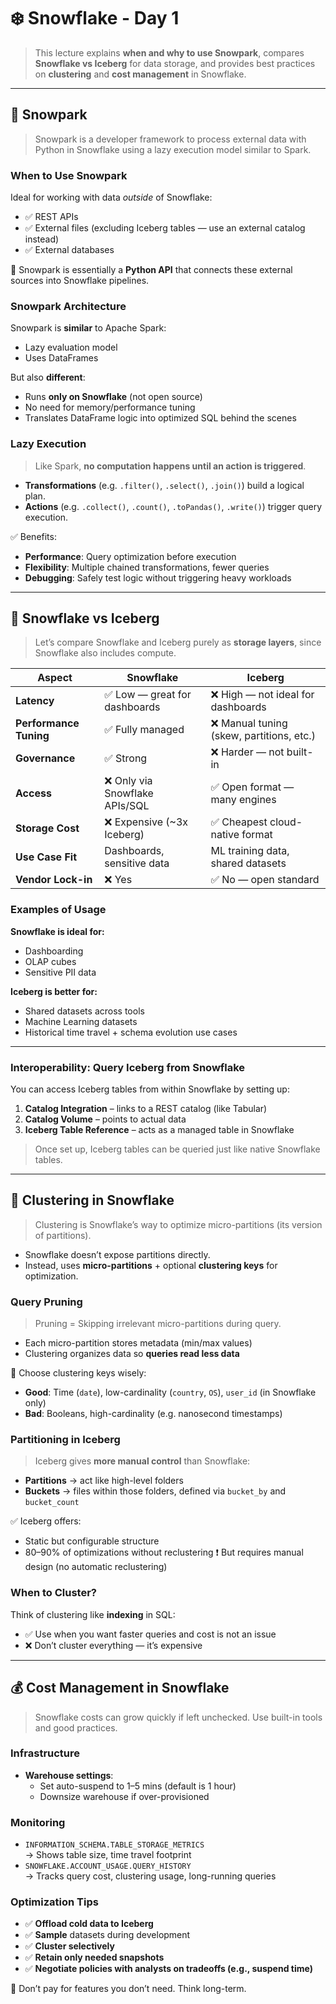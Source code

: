 # ❄️ Snowflake - Day 1

> This lecture explains **when and why to use Snowpark**, compares **Snowflake vs Iceberg** for data storage, and provides best practices on **clustering** and **cost management** in Snowflake.

---

## 🧵 Snowpark

> Snowpark is a developer framework to process external data with Python in Snowflake using a lazy execution model similar to Spark.

### When to Use Snowpark

Ideal for working with data *outside* of Snowflake:

- ✅ REST APIs  
- ✅ External files (excluding Iceberg tables — use an external catalog instead)  
- ✅ External databases

📌 Snowpark is essentially a **Python API** that connects these external sources into Snowflake pipelines.

### Snowpark Architecture

Snowpark is **similar** to Apache Spark:

- Lazy evaluation model
- Uses DataFrames

But also **different**:

- Runs **only on Snowflake** (not open source)
- No need for memory/performance tuning
- Translates DataFrame logic into optimized SQL behind the scenes

### Lazy Execution

> Like Spark, **no computation happens until an action is triggered**.

- **Transformations** (e.g. `.filter()`, `.select()`, `.join()`) build a logical plan.
- **Actions** (e.g. `.collect()`, `.count()`, `.toPandas()`, `.write()`) trigger query execution.

✅ Benefits:

- **Performance**: Query optimization before execution  
- **Flexibility**: Multiple chained transformations, fewer queries  
- **Debugging**: Safely test logic without triggering heavy workloads

---

## 🧊 Snowflake vs Iceberg

> Let’s compare Snowflake and Iceberg purely as **storage layers**, since Snowflake also includes compute.

| Aspect                | Snowflake                                     | Iceberg                                           |
|-----------------------|-----------------------------------------------|---------------------------------------------------|
| **Latency**           | ✅ Low — great for dashboards                  | ❌ High — not ideal for dashboards                |
| **Performance Tuning**| ✅ Fully managed                               | ❌ Manual tuning (skew, partitions, etc.)         |
| **Governance**        | ✅ Strong                                      | ❌ Harder — not built-in                          |
| **Access**            | ❌ Only via Snowflake APIs/SQL                | ✅ Open format — many engines                     |
| **Storage Cost**      | ❌ Expensive (~3x Iceberg)                    | ✅ Cheapest cloud-native format                   |
| **Use Case Fit**      | Dashboards, sensitive data                    | ML training data, shared datasets                |
| **Vendor Lock-in**    | ❌ Yes                                         | ✅ No — open standard                             |

### Examples of Usage

**Snowflake is ideal for:**

- Dashboarding  
- OLAP cubes  
- Sensitive PII data  

**Iceberg is better for:**

- Shared datasets across tools  
- Machine Learning datasets  
- Historical time travel + schema evolution use cases  

---

### Interoperability: Query Iceberg from Snowflake

You can access Iceberg tables from within Snowflake by setting up:

1. **Catalog Integration** – links to a REST catalog (like Tabular)  
2. **Catalog Volume** – points to actual data  
3. **Iceberg Table Reference** – acts as a managed table in Snowflake

> Once set up, Iceberg tables can be queried just like native Snowflake tables.

---

## 📐 Clustering in Snowflake

> Clustering is Snowflake’s way to optimize micro-partitions (its version of partitions).

- Snowflake doesn’t expose partitions directly.
- Instead, uses **micro-partitions** + optional **clustering keys** for optimization.

### Query Pruning

> Pruning = Skipping irrelevant micro-partitions during query.

- Each micro-partition stores metadata (min/max values)  
- Clustering organizes data so **queries read less data**

📌 Choose clustering keys wisely:
- **Good**: Time (`date`), low-cardinality (`country`, `OS`), `user_id` (in Snowflake only)  
- **Bad**: Booleans, high-cardinality (e.g. nanosecond timestamps)

### Partitioning in Iceberg

> Iceberg gives **more manual control** than Snowflake:

- **Partitions** → act like high-level folders
- **Buckets** → files within those folders, defined via `bucket_by` and `bucket_count`

✅ Iceberg offers:
- Static but configurable structure
- 80–90% of optimizations without reclustering
❗ But requires manual design (no automatic reclustering)

### When to Cluster?

Think of clustering like **indexing** in SQL:

- ✅ Use when you want faster queries and cost is not an issue  
- ❌ Don’t cluster everything — it’s expensive

---

## 💰 Cost Management in Snowflake

> Snowflake costs can grow quickly if left unchecked. Use built-in tools and good practices.

### Infrastructure

- **Warehouse settings**:
  - Set auto-suspend to 1–5 mins (default is 1 hour)
  - Downsize warehouse if over-provisioned

### Monitoring

- `INFORMATION_SCHEMA.TABLE_STORAGE_METRICS`  
  → Shows table size, time travel footprint  
- `SNOWFLAKE.ACCOUNT_USAGE.QUERY_HISTORY`  
  → Tracks query cost, clustering usage, long-running queries

### Optimization Tips

- ✅ **Offload cold data to Iceberg**
- ✅ **Sample** datasets during development
- ✅ **Cluster selectively**
- ✅ **Retain only needed snapshots**
- ✅ **Negotiate policies with analysts on tradeoffs (e.g., suspend time)**

📌 Don’t pay for features you don’t need. Think long-term.

